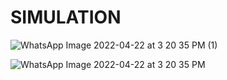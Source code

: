 # SIMULATION

![WhatsApp Image 2022-04-22 at 3 20 35 PM (1)](https://user-images.githubusercontent.com/101871375/164697377-df65b0ee-822f-415d-b395-c0e550d927fe.jpeg)

![WhatsApp Image 2022-04-22 at 3 20 35 PM](https://user-images.githubusercontent.com/101871375/164697402-16ab71f8-5740-416f-8467-1afd0f75ee72.jpeg)
